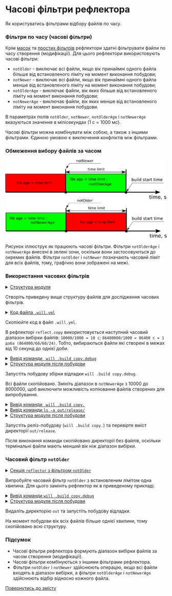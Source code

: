 # Часові фільтри рефлектора  

Як користуватись фільтрами відбору файлів по часу.

### Фільтри по часу (часові фільтри)  

Крім [масок](ReflectorFilters.md#Маски-рефлектора) та [простих фільтрів](ReflectorFilters.md#Прості-фільтри-рефлектора) рефлектори здатні фільтрувати файли по часу створення (модифікації). Для цього рефлектори використовують часові фільтри:  
- `notOlder` - виключає всі файли, якщо вік принаймні одного файла більше від встановленого ліміту на момент виконання побудови;  
- `notNewer` - виключає всі файли, якщо вік принаймні одного файла менше від встановленого ліміту на момент виконання побудови;
- `notOlderAge` - виключає файли, вік яких більше від встановленого ліміту на момент виконання побудови;  
- `notNewerAge` - виключає файли, вік яких менше від встановленого ліміту на момент виконання побудови.

В параметрах полів `notOlder`, `notNewer`, `notOlderAge` і `notNewerAge` вказуються значення в мілісекундах (1 с = 1000 мс). 

Часові фільтри можна комбінувати між собою, а також з іншими фільтрами. Єдиною умовою є виключення конфліктів між фільтрами.  

### Обмеження вибору файлів за часом

![time.filter](./Images/time.filter.png)  

Рисунок іллюструє як працюють часові фільтри. Фільтри `notOlderAge` i `notNewerAge` внесені в зелені зони, оскільки вони застосовуються до окремих файлів. Фільтри `notOlder` i `notNewer` позначають часовий ліміт для всіх файлів, тому, графічно вони зображені на межі. 

### Використання часових фільтрів    

<details>
  <summary><u>Структура модуля</u></summary>

```
timeFilters
     ├── proto
     │     ├── proto.two
     │     │     └── script.js
     │     ├── files
     │     │     ├── manual.md
     │     │     └── tutorial.md
     │     ├── build.txt.js
     │     └── package.json  
     └── .will.yml       

```

</details>

Створіть приведену вище структуру файлів для дослідження часових фільтрів.

<details>
  <summary><u>Код файла <code>.will.yml</code></u></summary>

```yaml
about :

  name : timeFilter
  description : "To use reflector time filters"
  version : 0.0.1

path :

  in : '.'
  out : 'out'
  proto : './proto'
  out.debug :
    path : './out/debug'
    criterion :
      debug : 1
  out.release :
    path : './out/release'
    criterion :
      debug : 0

reflector :

  reflect.copy:
    recursive: 2
    src:
      filePath: ./proto
      notNewerAge : 10000
      notOlderAge : 86400000
    dst:
      filePath: path::out.*=1
    criterion:
      debug: [ 0,1 ]

step :

  reflect.copy :
    inherit : predefined.reflect
    reflector : reflect.*
    criterion :
       debug : [ 0,1 ]

build :

  copy :
    criterion :
      debug : [ 0,1 ]
    steps :
      - reflect.*

```

</details>

Скопіюйте код в файл `.will.yml`. 

В рефлекторі `reflect.copy` використовується наступний часовий діапазон вибірки файлів: `10000/1000 = 10 с`; `86400000/1000 = 86400 c = 1 доба (864000/60/60/24)`. Тобто, вибираються файли які створені в межах від 10 секунд до однієї доби.   

<details>
  <summary><u>Вивід команди <code> will .build copy.debug</code></u></summary>

```
[user@user ~]$ will .build copy.debug
...
  Building copy.debug
   + reflect.copy.debug reflected 8 files /path_to_file/ : out/debug <- proto in 0.390s
  Built copy.debug in 0.432s

```

</details>
<details>
  <summary><u>Структура модуля після побудови</u></summary>

```
timeFilters
     ├── proto
     │     ├── proto.two
     │     │     └── script.js
     │     ├── files
     │     │     ├── manual.md
     │     │     └── tutorial.md
     │     ├── build.txt.js
     │     └── package.json  
     ├── out
     │     └── debug
     │           ├── proto.two
     │           │     └── script.js
     │           ├── files
     │           │     ├── manual.md
     │           │     └── tutorial.md
     │           ├── build.txt.js
     │           └── package.json    
     └── .will.yml       

```

</details>

Запустіть побудову збірки відладки `will .build copy.debug`.

Всі файли скопійовано. Змініть діапазон в `notNewerAge` з 10000 до 8000000, щоб виключити можливість копіювання файлів створених для випробування.   

<details>
  <summary><u>Вивід команди <code> will .build copy.</code></u></summary>

```
[user@user ~]$ will .build copy.
...
  Building copy.
   + reflect.copy. reflected 3 files /path_to_file/ : out/release <- proto in 0.311s
  Built copy. in 0.358s

```

</details>
<details>
  <summary><u>Вивід команди <code>ls -a out/release/</code></u></summary>

```
[user@user ~]$ ls -a out/release/
.  ..  files  proto.two

```

</details>
<details>
  <summary><u>Структура модуля після побудови</u></summary>

```
timeFilters
     ├── proto
     │     ├── proto.two
     │     │     └── script.js
     │     ├── files
     │     │     ├── manual.md
     │     │     └── tutorial.md
     │     ├── build.txt.js
     │     └── package.json  
     ├── out
     │     ├── debug
     │     │     ├── proto.two
     │     │     │     └── script.js
     │     │     ├── files
     │     │     │     ├── manual.md
     │     │     │     └── tutorial.md
     │     │     ├── build.txt.js
     │     │     └── package.json 
     │     └── release
     │           ├── proto.two
     │           └── files
     └── .will.yml       

```

</details>

Запустіть реліз-побудову (`will .build copy.`) та перевірте вміст директорії `out/release`.

Після виконання команди скопійовано директорії без файлів, оскільки термінальні файли мають менший вік ніж діапазон вибірки.  

### Часовий фільтр `notOlder`

<details>
  <summary><u>Секція <code>reflector</code> з фільтром <code>notOlder</code></u></summary>

```yaml
reflector :

  reflect.copy.:
    recursive: 2
    src:
      filePath: ./proto
      notOlder : 60000
    dst:
      filePath: path::out.*=1
    criterion:
      debug: [ 0,1 ]

```

</details>

Випробуйте часовий фільтр `notOlder` з встановленим лімітом одна хвилина. Для цього замініть рефлектор як в приведеному прикладі.  

<details>
  <summary><u>Вивід команди <code>will .build copy.debug</code></u></summary>

```
[user@user ~]$ will .build copy.debug
...
  Building copy.debug
   + reflect.copy. reflected 8 files /path_to_file/ : out/debug <- proto in 0.311s
  Built copy. in 0.358s

```

</details>
<details>
  <summary><u>Структура модуля після побудови</u></summary>

```
timeFilters
     ├── proto
     │     ├── proto.two
     │     │     └── script.js
     │     ├── files
     │     │     ├── manual.md
     │     │     └── tutorial.md
     │     ├── build.txt.js
     │     └── package.json  
     ├── out
     │     └── debug
     │           ├── proto.two
     │           │     └── script.js
     │           ├── files
     │           │     ├── manual.md
     │           │     └── tutorial.md
     │           ├── build.txt.js
     │           └── package.json    
     └── .will.yml       

```

</details>

Видаліть директорію `out` та запустіть побудову відладки.

На момент побудови вік всіх файлів більше однієї хвилини, тому скопійовано всю структуру.

### Підсумок

- Часові фільтри рефлектора формують діапазон вибірки файлів за часом створення (модифікації).  
- Часові фільтри комбінуються з іншими фільтрами рефлектора.  
- Фільтри `notOlder` і `notNewer` здійснюють операцію, якщо всі файли входять в діапазон вибірки, а фільтри `notOlderAge` і `notNewerAge` здійснюють відбір відносно кожного файла.  

[Повернутись до змісту](../README.md#tutorials)
